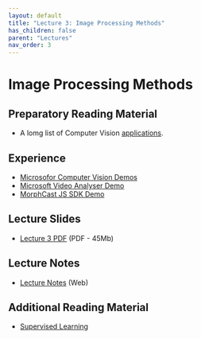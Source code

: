 ```yaml
---
layout: default
title: "Lecture 3: Image Processing Methods"
has_children: false
parent: "Lectures"
nav_order: 3
---
```


# Image Processing Methods

## Preparatory Reading Material

- A lomg list of Computer Vision [applications](https://viso.ai/applications/computer-vision-applications/). 

## Experience

- [Microsofor Computer Vision Demos](https://aidemos.microsoft.com/computer-vision)
- [Microsoft Video Analyser Demo](https://aidemos.microsoft.com/video-indexer/18ac02a461/faces)
- [MorphCast JS SDK Demo](https://demo.morphcast.com/sdk-features/index.html?video=https%3A%2F%2Fdemo.morphcast.com%2Fsdk-features%2FBreeze_Woodson.mp4) 

## Lecture Slides

- [Lecture 3 PDF]({{site.baseurl}}/assets/slides/ML4D-L3-2223.pdf) (PDF - 45Mb)

## Lecture Notes

- [Lecture Notes](https://surfdrive.surf.nl/files/index.php/s/RyBCGg8LJ1HgXFG) (Web)

## Additional Reading Material

- [Supervised Learning](http://www.trustworthymachinelearning.com/trustworthymachinelearning-07.htm)
